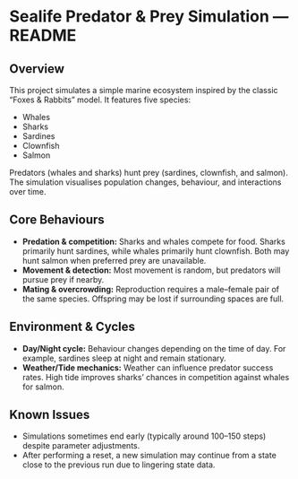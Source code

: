 # Sealife Predator & Prey Simulation — README

## Overview
This project simulates a simple marine ecosystem inspired by the classic “Foxes & Rabbits” model. It features five species:
- Whales
- Sharks
- Sardines
- Clownfish
- Salmon

Predators (whales and sharks) hunt prey (sardines, clownfish, and salmon). The simulation visualises population changes, behaviour, and interactions over time.

## Core Behaviours
- **Predation & competition:** Sharks and whales compete for food. Sharks primarily hunt sardines, while whales primarily hunt clownfish. Both may hunt salmon when preferred prey are unavailable.
- **Movement & detection:** Most movement is random, but predators will pursue prey if nearby.
- **Mating & overcrowding:** Reproduction requires a male–female pair of the same species. Offspring may be lost if surrounding spaces are full.

## Environment & Cycles
- **Day/Night cycle:** Behaviour changes depending on the time of day. For example, sardines sleep at night and remain stationary.
- **Weather/Tide mechanics:** Weather can influence predator success rates. High tide improves sharks’ chances in competition against whales for salmon.

## Known Issues
- Simulations sometimes end early (typically around 100–150 steps) despite parameter adjustments.
- After performing a reset, a new simulation may continue from a state close to the previous run due to lingering state data.
